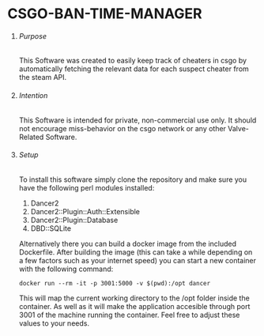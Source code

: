 # CSGO-BAN-TIME-MANAGER

1. ###### Purpose

   This Software was created to easily keep track of cheaters in csgo by automatically fetching the relevant data for each suspect cheater from the steam API.

2. ###### Intention

   This Software is intended for private, non-commercial use only. It should not encourage miss-behavior on the csgo network or any other Valve-Related Software.

3. ###### Setup

   To install this software simply clone the repository and make sure you have the following perl modules installed:
    1. Dancer2
    2. Dancer2::Plugin::Auth::Extensible
    3. Dancer2::Plugin::Database
    4. DBD::SQLite

   Alternatively there you can build a docker image from the included Dockerfile. After building the image (this can take a while depending on a few factors such as your internet speed) you can start a new container with the following command:

   ``` docker run --rm -it -p 3001:5000 -v $(pwd):/opt dancer ```

   This will map the current working directory to the /opt folder inside the container. As well as it will make the application accesible through port 3001 of the machine running the container. Feel free to adjust these values to your needs.
